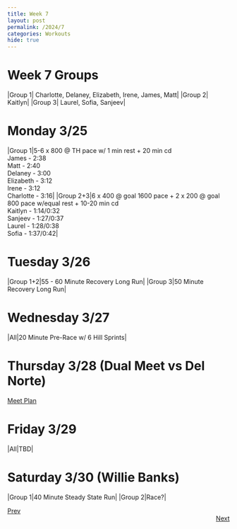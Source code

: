 ```yaml
---
title: Week 7
layout: post
permalink: /2024/7
categories: Workouts
hide: true
---
```



# Week 7 Groups

|Group 1| Charlotte, Delaney, Elizabeth, Irene, James, Matt|
|Group 2| Kaitlyn|
|Group 3| Laurel, Sofia, Sanjeev|

# Monday 3/25 

|Group 1|5-6 x 800 @ TH pace w/ 1 min rest + 20 min cd <br> James - 2:38 <br> Matt - 2:40 <br> Delaney - 3:00 <br> Elizabeth - 3:12 <br> Irene - 3:12 <br> Charlotte - 3:16|
|Group 2+3|6 x 400 @ goal 1600 pace + 2 x 200 @ goal 800 pace w/equal rest + 10-20 min cd <br> Kaitlyn - 1:14/0:32 <br> Sanjeev - 1:27/0:37 <br> Laurel - 1:28/0:38 <br> Sofia - 1:37/0:42|

# Tuesday 3/26

|Group 1+2|55 - 60 Minute Recovery Long Run|
|Group 3|50 Minute Recovery Long Run|

# Wednesday 3/27

|All|20 Minute Pre-Race w/ 6 Hill Sprints|

# Thursday 3/28 (Dual Meet vs Del Norte)

[Meet Plan]({{site.baseurl}}/2024/DN)

# Friday 3/29

|All|TBD|

# Saturday 3/30 (Willie Banks)

|Group 1|40 Minute Steady State Run|
|Group 2|Race?|

<div style="text-align: left"> <a href="{{site.baseurl}}/2024/6">Prev</a></div> 
<div style="text-align: right"> <a href="{{site.baseurl}}/2024/8">Next</a></div>
